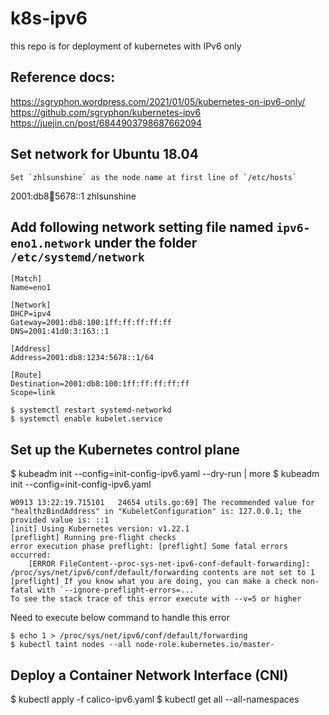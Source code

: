# k8s-ipv6
this repo is for deployment of kubernetes with IPv6 only

## Reference docs:
https://sgryphon.wordpress.com/2021/01/05/kubernetes-on-ipv6-only/
https://github.com/sgryphon/kubernetes-ipv6
https://juejin.cn/post/6844903798687662094

## Set network for Ubuntu 18.04       
    Set `zhlsunshine` as the node name at first line of `/etc/hosts`
2001:db8:1234:5678::1 zhlsunshine

## Add following network setting file named `ipv6-eno1.network` under the folder `/etc/systemd/network`
```ipv6-eno1.network
[Match]
Name=eno1

[Network]
DHCP=ipv4
Gateway=2001:db8:100:1ff:ff:ff:ff:ff
DNS=2001:41d0:3:163::1

[Address]
Address=2001:db8:1234:5678::1/64

[Route]
Destination=2001:db8:100:1ff:ff:ff:ff:ff
Scope=link
```

```
$ systemctl restart systemd-networkd
$ systemctl enable kubelet.service
```

## Set up the Kubernetes control plane       
$ kubeadm init --config=init-config-ipv6.yaml --dry-run | more
$ kubeadm init --config=init-config-ipv6.yaml
```
W0913 13:22:19.715101   24654 utils.go:69] The recommended value for "healthzBindAddress" in "KubeletConfiguration" is: 127.0.0.1; the provided value is: ::1
[init] Using Kubernetes version: v1.22.1
[preflight] Running pre-flight checks
error execution phase preflight: [preflight] Some fatal errors occurred:
	[ERROR FileContent--proc-sys-net-ipv6-conf-default-forwarding]: /proc/sys/net/ipv6/conf/default/forwarding contents are not set to 1
[preflight] If you know what you are doing, you can make a check non-fatal with `--ignore-preflight-errors=...`
To see the stack trace of this error execute with --v=5 or higher
```

Need to execute below command to handle this error
```
$ echo 1 > /proc/sys/net/ipv6/conf/default/forwarding
$ kubectl taint nodes --all node-role.kubernetes.io/master-
```

## Deploy a Container Network Interface (CNI)       
$ kubectl apply -f calico-ipv6.yaml
$ kubectl get all --all-namespaces
